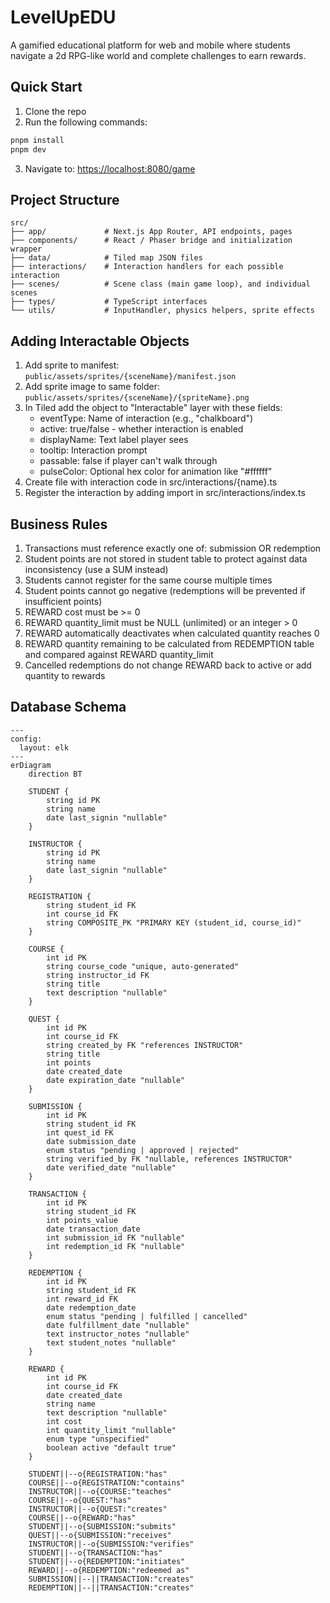 # LevelUpEDU
A gamified educational platform for web and mobile where students navigate a 2d RPG-like world and complete challenges to earn rewards.

## Quick Start

1. Clone the repo
2. Run the following commands:
```sh
pnpm install
pnpm dev
```
3. Navigate to: <https://localhost:8080/game>

## Project Structure
```
src/
├── app/             # Next.js App Router, API endpoints, pages
├── components/      # React / Phaser bridge and initialization wrapper
├── data/            # Tiled map JSON files
├── interactions/    # Interaction handlers for each possible interaction
├── scenes/          # Scene class (main game loop), and individual scenes
├── types/           # TypeScript interfaces
└── utils/           # InputHandler, physics helpers, sprite effects
```

## Adding Interactable Objects

1. Add sprite to manifest: `public/assets/sprites/{sceneName}/manifest.json`
2. Add sprite image to same folder: `public/assets/sprites/{sceneName}/{spriteName}.png`
3. In Tiled add the object to "Interactable" layer with these fields:
    - eventType: Name of interaction (e.g., "chalkboard")
    - active: true/false - whether interaction is enabled
    - displayName: Text label player sees
    - tooltip: Interaction prompt
    - passable: false if player can't walk through
    - pulseColor: Optional hex color for animation like "#ffffff"
4. Create file with interaction code in src/interactions/{name}.ts
5. Register the interaction by adding import in src/interactions/index.ts

## Business Rules

1. Transactions must reference exactly one of: submission OR redemption
2. Student points are not stored in student table to protect against data inconsistency (use a SUM instead) 
3. Students cannot register for the same course multiple times
4. Student points cannot go negative (redemptions will be prevented if insufficient points)
5. REWARD cost must be >= 0
6. REWARD quantity_limit must be NULL (unlimited) or an integer > 0
7. REWARD automatically deactivates when calculated quantity reaches 0
8. REWARD quantity remaining to be calculated from REDEMPTION table and compared against REWARD quantity_limit
9. Cancelled redemptions do not change REWARD back to active or add quantity to rewards
## Database Schema
```mermaid
---
config:
  layout: elk
---
erDiagram
	direction BT
	
	STUDENT {
		string id PK
		string name
		date last_signin "nullable"
	}
	
	INSTRUCTOR {
		string id PK
		string name
		date last_signin "nullable"
	}
	
	REGISTRATION {
		string student_id FK
		int course_id FK
		string COMPOSITE_PK "PRIMARY KEY (student_id, course_id)"
	}
	
	COURSE {
		int id PK
		string course_code "unique, auto-generated"
		string instructor_id FK
		string title
		text description "nullable"
	}
	
	QUEST {
		int id PK
		int course_id FK
		string created_by FK "references INSTRUCTOR"
		string title
		int points
		date created_date
		date expiration_date "nullable"
	}
	
	SUBMISSION {
		int id PK
		string student_id FK
		int quest_id FK
		date submission_date
		enum status "pending | approved | rejected"
		string verified_by FK "nullable, references INSTRUCTOR"
		date verified_date "nullable"
	}
	
	TRANSACTION {
		int id PK
		string student_id FK
		int points_value
		date transaction_date
		int submission_id FK "nullable"
		int redemption_id FK "nullable"
	}
	
	REDEMPTION {
		int id PK
		string student_id FK
		int reward_id FK
		date redemption_date
		enum status "pending | fulfilled | cancelled"
		date fulfillment_date "nullable"
		text instructor_notes "nullable"
		text student_notes "nullable"
	}
	
	REWARD {
		int id PK
		int course_id FK
		date created_date
		string name
		text description "nullable"
		int cost
		int quantity_limit "nullable"
		enum type "unspecified"
		boolean active "default true"
	}
	
	STUDENT||--o{REGISTRATION:"has"
	COURSE||--o{REGISTRATION:"contains"
	INSTRUCTOR||--o{COURSE:"teaches"
	COURSE||--o{QUEST:"has"
	INSTRUCTOR||--o{QUEST:"creates"
	COURSE||--o{REWARD:"has"
	STUDENT||--o{SUBMISSION:"submits"
	QUEST||--o{SUBMISSION:"receives"
	INSTRUCTOR||--o{SUBMISSION:"verifies"
	STUDENT||--o{TRANSACTION:"has"
	STUDENT||--o{REDEMPTION:"initiates"
	REWARD||--o{REDEMPTION:"redeemed as"
	SUBMISSION||--||TRANSACTION:"creates"
	REDEMPTION||--||TRANSACTION:"creates"
```
